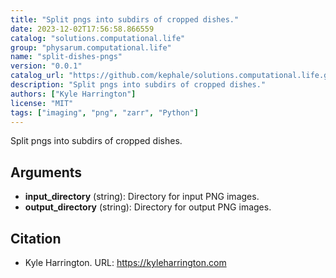 ```yaml
---
title: "Split pngs into subdirs of cropped dishes."
date: 2023-12-02T17:56:58.866559
catalog: "solutions.computational.life"
group: "physarum.computational.life"
name: "split-dishes-pngs"
version: "0.0.1"
catalog_url: "https://github.com/kephale/solutions.computational.life.git"
description: "Split pngs into subdirs of cropped dishes."
authors: ["Kyle Harrington"]
license: "MIT"
tags: ["imaging", "png", "zarr", "Python"]
---
```


Split pngs into subdirs of cropped dishes.

## Arguments

- **input_directory** (string): Directory for input PNG images.
- **output_directory** (string): Directory for output PNG images.

## Citation

- Kyle Harrington.
  URL: https://kyleharrington.com

